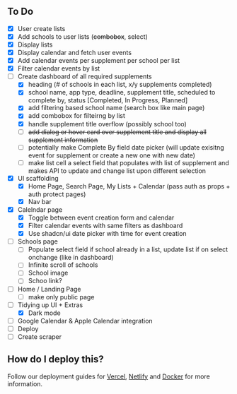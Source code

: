 ## To Do

- [x] User create lists
- [x] Add schools to user lists (~~combobox~~, select)
- [x] Display lists
- [x] Display calendar and fetch user events
- [x] Add calendar events per supplement per school per list
- [x] Filter calendar events by list
- [ ] Create dashboard of all required supplements
  - [x] heading (# of schools in each list, x/y supplements completed)
  - [x] school name, app type, deadline, supplement title, scheduled to complete by, status [Completed, In Progress, Planned]
  - [x] add filtering based school name (search box like main page)
  - [x] add combobox for filteirng by list
  - [x] handle supplement title overflow (possibly school too)
  - [ ] ~~add dialog or hover card over supplement title and display all supplement information~~
  - [ ] potentially make Complete By field date picker (will update exisitng event for supplement or create a new one with new date)
  - [ ] make list cell a select field that populates with list of supplement and makes API to update and change list upon different selection
- [x] UI scaffolding
  - [x] Home Page, Search Page, My Lists + Calendar (pass auth as props + auth protect pages)
  - [x] Nav bar
- [x] Calelndar page
  - [x] Toggle between event creation form and calendar
  - [x] Filter calendar events with same filters as dashboard
  - [x] Use shadcn/ui date picker with time for event creation
- [ ] Schools page
  - [ ] Populate select field if school already in a list, update list if on select onchange (like in dashboard)
  - [ ] Infinite scroll of schools
  - [ ] School image
  - [ ] Schoo link?
- [ ] Home / Landing Page
  - [ ] make only public page
- [ ] Tidying up UI + Extras
  - [x] Dark mode
- [ ] Google Calendar & Apple Calendar integration
- [ ] Deploy
- [ ] Create scraper

## How do I deploy this?

Follow our deployment guides for [Vercel](https://create.t3.gg/en/deployment/vercel), [Netlify](https://create.t3.gg/en/deployment/netlify) and [Docker](https://create.t3.gg/en/deployment/docker) for more information.
